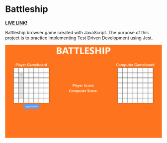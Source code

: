 # Battleship

**[LIVE LINK!](https://c-yip.github.io/battleship/)**

Battleship browser game created with JavaScript. The purpose of this project is to practice implementing Test Driven Development using Jest.

![](preview_gif/battleship.gif)
